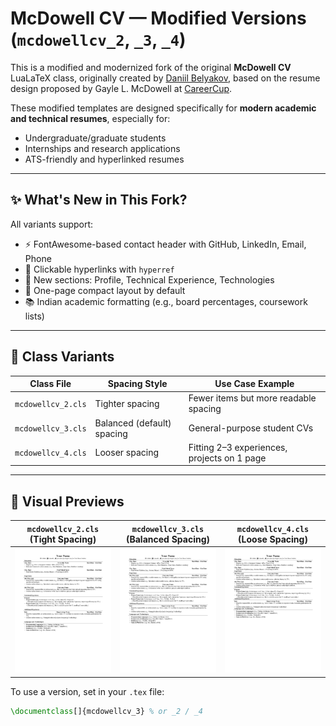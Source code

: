 # McDowell CV — Modified Versions (`mcdowellcv_2`, `_3`, `_4`)

This is a modified and modernized fork of the original **McDowell CV** LuaLaTeX class, originally created by [Daniil Belyakov](https://github.com/dnl-blkv), based on the resume design proposed by Gayle L. McDowell at [CareerCup](http://www.careercup.com/resume).

These modified templates are designed specifically for **modern academic and technical resumes**, especially for:
- Undergraduate/graduate students
- Internships and research applications
- ATS-friendly and hyperlinked resumes

---

## ✨ What's New in This Fork?

All variants support:
- ⚡ FontAwesome-based contact header with GitHub, LinkedIn, Email, Phone
- 🔗 Clickable hyperlinks with `hyperref`
- 🎯 New sections: Profile, Technical Experience, Technologies
- 📄 One-page compact layout by default
- 📚 Indian academic formatting (e.g., board percentages, coursework lists)

---

## 📁 Class Variants

| Class File        | Spacing Style              | Use Case Example                            |
|-------------------|----------------------------|----------------------------------------------|
| `mcdowellcv_2.cls` | Tighter spacing            | Fewer items but more readable spacing  |
| `mcdowellcv_3.cls` | Balanced (default) spacing | General-purpose student CVs                 |
| `mcdowellcv_4.cls` | Looser spacing             | Fitting 2–3 experiences, projects on 1 page     |

---

## 🧾 Visual Previews

| `mcdowellcv_2.cls` (Tight Spacing) | `mcdowellcv_3.cls` (Balanced Spacing) | `mcdowellcv_4.cls` (Loose Spacing) |
|------------------------------------|----------------------------------------|------------------------------------|
| ![Tight spacing](samples/mcdowellcv_2_page.jpg) | ![Balanced spacing](samples/mcdowellcv_3_page.jpg) | ![Loose spacing](samples/mcdowellcv_4_page.jpg) |



To use a version, set in your `.tex` file:

```latex
\documentclass[]{mcdowellcv_3} % or _2 / _4

